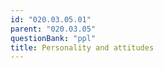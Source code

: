 ```yaml
---
id: "020.03.05.01"
parent: "020.03.05"
questionBank: "ppl"
title: Personality and attitudes
---
```

